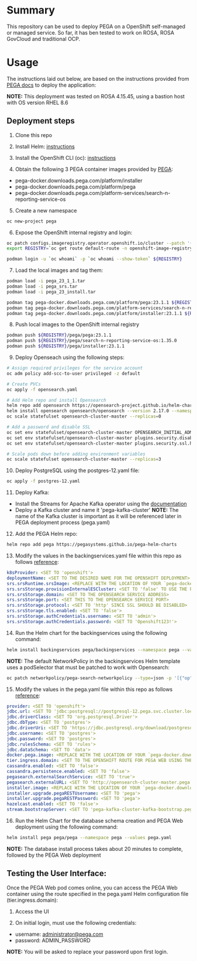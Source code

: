 # Summary

This repository can be used to deploy PEGA on a OpenShift self-managed or managed service. So far, it has ben tested to work on ROSA, ROSA GovCloud and traditional OCP.

# Usage

The instructions laid out below, are based on the instructions provided from [PEGA docs](https://github.com/pegasystems/pega-helm-charts/tree/master/docs) to deploy the application:

**NOTE:** This deployment was tested on ROSA 4.15.45, using a bastion host with OS version RHEL 8.6

## Deployment steps

1. Clone this repo

2. Install Helm: [instructions](https://github.com/pegasystems/pega-helm-charts/blob/master/docs/prepping-local-system-runbook-linux.md#installing-helm)
   
3. Install the OpenShift CLI (oc): [instructions](https://docs.openshift.com/container-platform/4.15/cli_reference/openshift_cli/getting-started-cli.html)

4. Obtain the following 3 PEGA container images provided by [PEGA](https://github.com/pegasystems/pega-helm-charts/blob/master/docs/prepping-local-system-runbook-linux.md#downloading-a-pega-platform-installer-docker-image):

  - pega-docker.downloads.pega.com/platform/installer
  - pega-docker.downloads.pega.com/platform/pega
  - pega-docker.downloads.pega.com/platform-services/search-n-reporting-service-os

5. Create a new namespace
```bash
oc new-project pega
```

6. Expose the OpenShift internal registry and login:
```bash
oc patch configs.imageregistry.operator.openshift.io/cluster --patch '{"spec":{"defaultRoute":true}}' --type=merge
export REGISTRY=`oc get route default-route -n openshift-image-registry --template='{{ .spec.host }}'`

podman login -u `oc whoami` -p `oc whoami --show-token` ${REGISTRY}
```

7. Load the local images and tag them:

```bash
podman load -i pega_23_1_1.tar
podman load -i pega_srs.tar
podman load -i pega_23_install.tar

podman tag pega-docker.downloads.pega.com/platform/pega:23.1.1 ${REGISTRY}/pega/pega:23.1.1
podman tag pega-docker.downloads.pega.com/platform-services/search-n-reporting-service-os:1.35.0 ${REGISTRY}/pega/search-n-reporting-service-os:1.35.0
podman tag pega-docker.downloads.pega.com/platform/installer:23.1.1 ${REGISTRY}/pega/installer:23.1.1
```

8. Push local images to the OpenShift internal registry
```bash
podman push ${REGISTRY}/pega/pega:23.1.1
podman push ${REGISTRY}/pega/search-n-reporting-service-os:1.35.0
podman push ${REGISTRY}/pega/installer:23.1.1
```

9. Deploy Openseach using the following steps:

```bash
# Assign required privileges for the service account
oc adm policy add-scc-to-user privileged -z default
```

```bash
# Create PVCs
oc apply -f opensearch.yaml
```

```bash
# Add Helm repo and install Opensearch
helm repo add opensearch https://opensearch-project.github.io/helm-charts/
helm install opensearch opensearch/opensearch --version 2.17.0 --namespace pega
oc scale statefulset opensearch-cluster-master --replicas=0
```

```bash
# Add a password and disable SSL
oc set env statefulset/opensearch-cluster-master OPENSEARCH_INITIAL_ADMIN_PASSWORD=Openshift123!
oc set env statefulset/opensearch-cluster-master plugins.security.disabled=true
oc set env statefulset/opensearch-cluster-master plugins.security.ssl.http.enabled=false

# Scale pods down before adding environment variables
oc scale statefulset opensearch-cluster-master --replicas=3
```

10. Deploy PostgreSQL using the postgres-12.yaml file:

```bash
oc apply -f postgres-12.yaml
```

11. Deploy Kafka:
  - Install the Streams for Apache Kafka operator using the [documentation](https://docs.redhat.com/en/documentation/red_hat_streams_for_apache_kafka/2.8/html/getting_started_with_streams_for_apache_kafka_on_openshift/proc-deploying-cluster-operator-hub-str#proc-deploying-cluster-operator-hub-str)
  - Deploy a Kafka cluster and name it 'pega-kafka-cluster'
  **NOTE:** The name of the Kafka cluster is important as it will be referenced later in PEGA deployment process (pega.yaml)

12. Add the PEGA Helm repo:

```bash
helm repo add pega https://pegasystems.github.io/pega-helm-charts
```

13. Modify the values in the backingservices.yaml file within this repo as follows [reference](https://github.com/pegasystems/pega-helm-charts/blob/master/docs/Deploying-Pega-on-openshift.md#updating-the-backingservicesyaml-helm-chart-values-for-the-srs-supported-when-installing-or-upgrading-to-pega-infinity-86-and-later):

```yaml
k8sProvider: <SET TO 'openshift'>
deploymentName: <SET TO THE DESIRED NAME FOR THE OPENSHIFT DEPLOYMENT>
srs.srsRuntime.srsImage: <REPLACE WITH THE LOCATION OF YOUR `pega-docker.downloads.pega.com/platform-services/search-n-reporting-service-os` IMAGE PREVIOUSLY LOADED TO THE INTERNAL REGISTRY>
srs.srsStorage.provisionInternalESCluster: <SET TO 'false' TO USE THE PREVIOUSLY DEPLOYED OPENSEARCH CLUSTER>
srs.srsStorage.domain: <SET TO THE OPENSEARCH SERVICE ADDRESS>
srs.srsStorage.port: <SET THIS TO THE OPENSEARCH SERVICE PORT>
srs.srsStorage.protocol: <SET TO 'http' SINCE SSL SHOULD BE DISABLED>
srs.srsStorage.tls.enabled: <SET TO 'false'>
srs.srsStorage.authCredentials.username: <SET TO 'admin'>
srs.srsStorage.authCredentials.password: <SET TO 'Openshift123!'>
```

14. Run the Helm chart for the backingservices using the following command:

```bash
helm install backingservices pega/backingservices --namespace pega --values backingservices.yaml
```
**NOTE:** The default NetworkPolicy in the backingservices Helm template uses a podSelector that must be patched to work with Opensearch:

```bash
oc patch networkpolicy/pega-search-networkpolicy --type=json -p '[{"op": "add", "path": "/spec/egress/0/to/0/podSelector/matchLabels", "value": {app.kubernetes.io/name: "opensearch"}}]'
```

15. Modify the values in the pega.yaml file within this repo as follows [reference](https://github.com/pegasystems/pega-helm-charts/blob/master/docs/Deploying-Pega-on-openshift.md#updating-the-pegayaml-helm-chart-values):

```yaml
provider: <SET TO 'openshift'>
jdbc.url: <SET TO 'jdbc:postgresql://postgresql-12.pega.svc.cluster.local:5432/postgres'>
jdbc.driverClass: <SET TO 'org.postgresql.Driver'>
jdbc.dbType: <SET TO 'postgres'>
jdbc.driverUri: <SET TO 'https://jdbc.postgresql.org/download/postgresql-42.7.5.jar'>
jdbc.username: <SET TO 'postgres'>
jdbc.password: <SET TO 'postgres'>
jdbc.rulesSchema: <SET TO 'rules'> 
jdbc.dataSchema: <SET TO 'data'>
docker.pega.image: <REPLACE WITH THE LOCATION OF YOUR `pega-docker.downloads.pega.com/platform/pega` IMAGE PREVIOUSLY LOADED TO THE INTERNAL REGISTRY>
tier.ingress.domain: <SET TO THE OPENSHIFT ROUTE FOR PEGA WEB USING THE FOLLOWING FORMAT: '<app_name>-<namespace>.apps.<FQDN>'. e.g. 'pega-pega.apps.aromero.z72i.p1.openshiftusgov.com'>
cassandra.enabled: <SET TO 'false'>
cassandra.persistence.enabled: <SET TO 'false'>
pegasearch.externalSearchService: <SET TO 'true'>
pegasearch.externalURL: <SET TO 'http://opensearch-cluster-master.pega.svc.cluster.local:9200' WHICH IS THE SERVICE POINTING TO OPENSEARCH>
installer.image: <REPLACE WITH THE LOCATION OF YOUR `pega-docker.downloads.pega.com/platform/installer` IMAGE PREVIOUSLY LOADED TO THE INTERNAL REGISTRY>
installer.upgrade.pegaRESTUsername: <SET TO 'pega'>
installer.upgrade.pegaRESTPassword: <SET TO 'pega'>
hazelcast.enabled: <SET TO 'false'>
stream.bootstrapServer: <SET TO 'pega-kafka-cluster-kafka-bootstrap.pega.svc.cluster.local:9092' WHICH IS THE SERVICE FOR THE KAFKA BROKERS>
```

16. Run the Helm Chart for the database schema creation and PEGA Web deployment using the following command:

```bash
helm install pega pega/pega --namespace pega --values pega.yaml
```
**NOTE:** The database install process takes about 20 minutes to complete, followed by the PEGA Web deployment

## Testing the User Interface:
Once the PEGA Web pod comes online, you can access the PEGA Web container using the route specified in the pega.yaml Helm configuration file (tier.ingress.domain):

1. Access the UI

2. On initial login, must use the following credentials:
  - username: administrator@pega.com
  - password: ADMIN_PASSWORD

**NOTE:** You will be asked to replace your password upon first login.

